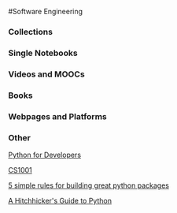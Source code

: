 #Software Engineering
### Collections
### Single Notebooks
### Videos and MOOCs
### Books
### Webpages and Platforms
### Other

[Python for Developers](http://ricardoduarte.github.io/python-for-developers/)

[CS1001](https://github.com/yoavram/CS1001.py)

[5 simple rules for building great python packages](https://axialcorps.com/2013/08/29/5-simple-rules-for-building-great-python-packages/)

[A Hitchhicker's Guide to Python](http://docs.python-guide.org/en/latest/)
